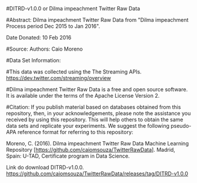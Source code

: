 #DITRD-v1.0.0 or Dilma impeachment Twitter Raw Data

#Abstract: 
Dilma impeachment Twitter Raw Data from "Dilma impeachment Process period Dec 2015 to Jan 2016".

Date Donated: 10 Feb 2016

#Source:
Authors: Caio Moreno

#Data Set Information:

#This data was collected using the The Streaming APIs.
https://dev.twitter.com/streaming/overview

#Dilma impeachment Twitter Raw Data is a free and open source software. 
It is available under the terms of the Apache License Version 2.

#Citation:
If you publish material based on databases obtained from this repository, then, in your acknowledgements, please note the assistance you received by using this repository. This will help others to obtain the same data sets and replicate your experiments. We suggest the following pseudo-APA reference format for referring to this repository:

Moreno, C. (2016). Dilma impeachment Twitter Raw Data Machine Learning Repository [https://github.com/caiomsouza/TwitterRawData]. Madrid, Spain: U-TAD, Certificate program in Data Science.

Link do download DITRD-v1.0.0.
https://github.com/caiomsouza/TwitterRawData/releases/tag/DITRD-v1.0.0
